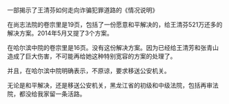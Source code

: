 一部揭示了王清芬如何走向诈骗犯罪道路的《情况说明》

在尚志法院的卷宗里是19页，包括了一份愿意和平解决的，给王清芬521万还多的解决方案。2014年5月又提了3个方案。

在哈尔滨中院的卷宗里是16页。没有这份解决方案。因为已经给王清芳和张青山造成了巨大伤害，不可能再给她这种特别宽容的方案的处理了。

并且，在哈尔滨中院明确表示，不原谅，要求移送公安机关。

无论是和平解决，还是移送公安机关，黑龙江省的初级和中级法院，包括再审法院，都没给我家留一条活路。